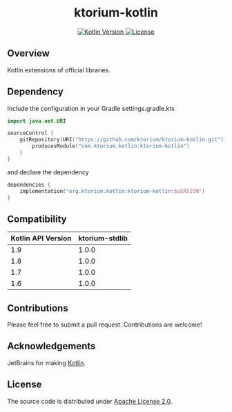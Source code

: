 <h1 style="text-align: center;">ktorium-kotlin</h1>

<p style="text-align: center;">
    <a href="https://kotlinlang.org">
        <img alt="Kotlin Version" src="https://img.shields.io/badge/kotlin-1.9.22-blue.svg?logo=kotlin">
    </a>
    <a href="https://github.com/ktorium/ktorium-kotlin/blob/main/LICENSE">
        <img alt="License" src="https://img.shields.io/github/license/ktorium/ktorium-kotlin" />
    </a>
</p>

## Overview

Kotlin extensions of official libraries.

## Dependency

Include the configuration in your Gradle settings.gradle.kts

```kotlin
import java.net.URI

sourceControl {
    gitRepository(URI("https://github.com/ktorium/ktorium-kotlin.git")) {
        producesModule("com.ktorium.kotlin:ktorium-kotlin")
    }
}
```

and declare the dependency

```kotlin
dependencies {
    implementation("org.ktorium.kotlin:ktorium-kotlin:$VERSION")
}
```

## Compatibility

<table>
    <thead>
        <tr>
            <th><strong>Kotlin API Version</strong></th>
            <th><strong>ktorium-stdlib</strong></th>
        </tr>
    </thead>
    <tbody>
        <tr>
            <td>1.9</td>
            <td>1.0.0</td>
        </tr>
        <tr>
            <td>1.8</td>
            <td>1.0.0</td>
        </tr>
        <tr>
            <td>1.7</td>
            <td>1.0.0</td>
        </tr>
        <tr>
            <td>1.6</td>
            <td>1.0.0</td>
        </tr>
    </tbody>
</table>

## Contributions

Please feel free to submit a pull request. Contributions are welcome!

## Acknowledgements

JetBrains for making [Kotlin](https://kotlinlang.org).

## License

The source code is distributed under [Apache License 2.0](LICENSE).
